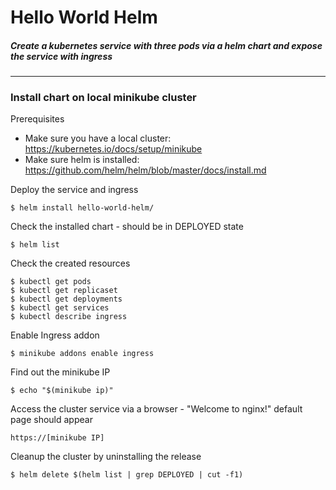 # Hello World Helm

##### Create a kubernetes service with three pods via a helm chart and expose the service with ingress

--- 

### Install chart on local minikube cluster

Prerequisites

* Make sure you have a local cluster: https://kubernetes.io/docs/setup/minikube
* Make sure helm is installed: https://github.com/helm/helm/blob/master/docs/install.md

Deploy the service and ingress

    $ helm install hello-world-helm/ 

Check the installed chart - should be in DEPLOYED state

    $ helm list 

Check the created resources

    $ kubectl get pods
    $ kubectl get replicaset
    $ kubectl get deployments
    $ kubectl get services
    $ kubectl describe ingress 

Enable Ingress addon

    $ minikube addons enable ingress
    
Find out the minikube IP

    $ echo "$(minikube ip)"

Access the cluster service via a browser - "Welcome to nginx!" default page should appear

    https://[minikube IP]

Cleanup the cluster by uninstalling the release

    $ helm delete $(helm list | grep DEPLOYED | cut -f1)
